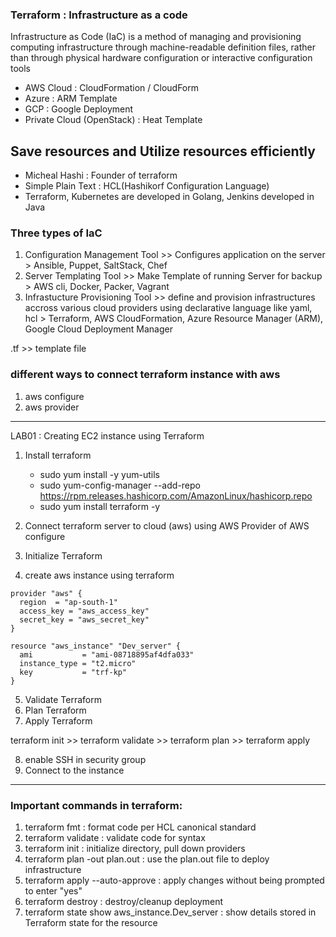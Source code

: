 ### Terraform : Infrastructure as a code

Infrastructure as Code (IaC) is a method of managing and provisioning computing infrastructure through machine-readable definition files, rather than through physical hardware configuration or interactive configuration tools

- AWS Cloud : CloudFormation / CloudForm
- Azure : ARM Template
- GCP : Google Deployment
- Private Cloud (OpenStack) : Heat Template

## Save resources and Utilize resources efficiently

- Micheal Hashi : Founder of terraform
- Simple Plain Text : HCL(Hashikorf Configuration Language)
- Terraform, Kubernetes are developed in Golang, Jenkins developed in Java

### Three types of IaC 
1. Configuration Management Tool >> Configures application on the server > Ansible, Puppet, SaltStack, Chef
2. Server Templating Tool >> Make Template of running Server for backup > AWS cli, Docker, Packer, Vagrant
3. Infrastucture Provisioning Tool >> define and provision infrastructures accross various cloud providers using declarative language like yaml, hcl > Terraform, AWS CloudFormation, Azure Resource Manager (ARM), Google Cloud Deployment Manager

.tf >> template file

### different ways to connect terraform instance with aws
1. aws configure
2. aws provider

--------------------------------------------------------------------------------------------------------------
LAB01 : Creating EC2 instance using Terraform

1. Install terraform
	- sudo yum install -y yum-utils
	- sudo yum-config-manager --add-repo https://rpm.releases.hashicorp.com/AmazonLinux/hashicorp.repo
	- sudo yum install terraform -y

2. Connect terraform server to cloud (aws) using AWS Provider of AWS configure
3. Initialize Terraform
4. create aws instance using terraform

```
provider "aws" {
  region  = "ap-south-1"
  access_key = "aws_access_key"
  secret_key = "aws_secret_key"
}

resource "aws_instance" "Dev_server" {
  ami           = "ami-08718895af4dfa033"
  instance_type = "t2.micro"
  key           = "trf-kp"
}
```
5. Validate Terraform
6. Plan Terraform
7. Apply Terraform

terraform init >> terraform validate >> terraform plan >> terraform apply

8. enable SSH in security group
9. Connect to the instance

--------------------------------------------------------------------
### Important commands in terraform:

1. terraform fmt : format code per HCL canonical standard
2. terraform validate : validate code for syntax
3. terraform init : initialize directory, pull down providers
4. terraform plan -out plan.out : use the plan.out file to deploy infrastructure
5. terraform apply --auto-approve : apply changes without being prompted to enter "yes"
6. terraform destroy : destroy/cleanup deployment
7. terraform state show aws_instance.Dev_server : show details stored in Terraform state for the resource








